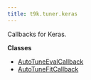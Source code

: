```yaml
---
title: t9k.tuner.keras
---
```


Callbacks for Keras.

**Classes**

* [AutoTuneEvalCallback](./AutoTuneEvalCallback.md)
* [AutoTuneFitCallback](./AutoTuneFitCallback.md)
